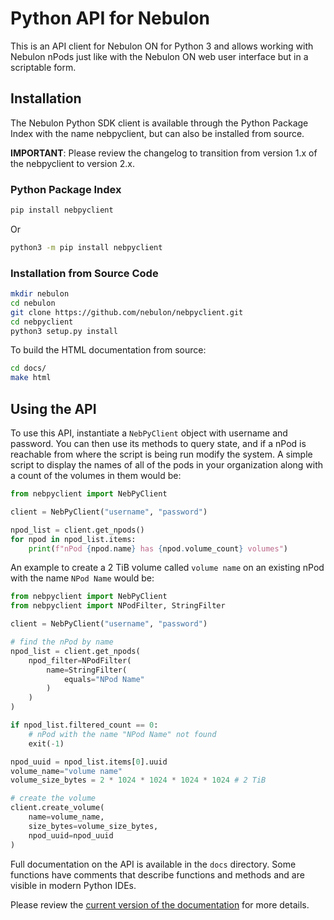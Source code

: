# Python API for Nebulon

This is an API client for Nebulon ON for Python 3 and allows working with
Nebulon nPods just like with the Nebulon ON web user interface but in a
scriptable form.

## Installation

The Nebulon Python SDK client is available through the Python Package Index
with the name nebpyclient, but can also be installed from source.

**IMPORTANT**: Please review the changelog to transition from version 1.x of the
nebpyclient to version 2.x.

### Python Package Index

```bash
pip install nebpyclient
```

Or

```bash
python3 -m pip install nebpyclient
```

### Installation from Source Code

```bash
mkdir nebulon
cd nebulon
git clone https://github.com/nebulon/nebpyclient.git
cd nebpyclient
python3 setup.py install
```

To build the HTML documentation from source:

```bash
cd docs/
make html
```

## Using the API

To use this API, instantiate a `NebPyClient` object with username and password.
You can then use its methods to query state, and if a nPod is reachable from
where the script is being run modify the system. A simple script to display
the names of all of the pods in your organization along with a count of
the volumes in them would be:

```python
from nebpyclient import NebPyClient

client = NebPyClient("username", "password")

npod_list = client.get_npods()
for npod in npod_list.items:
    print(f"nPod {npod.name} has {npod.volume_count} volumes")
```

An example to create a 2 TiB volume called `volume name` on an existing nPod
with the name `NPod Name` would be:

```python
from nebpyclient import NebPyClient
from nebpyclient import NPodFilter, StringFilter

client = NebPyClient("username", "password")

# find the nPod by name
npod_list = client.get_npods(
    npod_filter=NPodFilter(
        name=StringFilter(
            equals="NPod Name"       
        )   
    )
)

if npod_list.filtered_count == 0:
    # nPod with the name "NPod Name" not found
    exit(-1)

npod_uuid = npod_list.items[0].uuid
volume_name="volume name"
volume_size_bytes = 2 * 1024 * 1024 * 1024 * 1024 # 2 TiB

# create the volume
client.create_volume(
    name=volume_name,
    size_bytes=volume_size_bytes,
    npod_uuid=npod_uuid
)
```

Full documentation on the API is available in the `docs` directory.
Some functions have comments that describe functions and methods and are
visible in modern Python IDEs.

Please review the
[current version of the documentation](https://nebulon.github.io/nebpyclient/index.html)
for more details.

